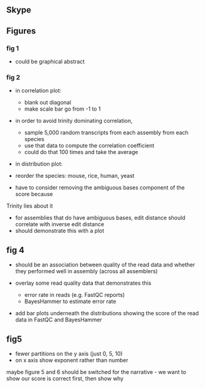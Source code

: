 ## Skype

## Figures

### fig 1

- could be graphical abstract

### fig 2

- in correlation plot:
  - blank out diagonal
  - make scale bar go from -1 to 1
- in order to avoid trinity dominating correlation,
  - sample 5,000 random transcripts from each assembly from each species
  - use that data to compute the correlation coefficient
  - could do that 100 times and take the average

- in distribution plot:
 - reorder the species: mouse, rice, human, yeast
 - have to consider removing the ambiguous bases component of the score because

Trinity lies about it
 - for assemblies that do have ambiguous bases, edit distance should correlate with inverse edit distance
 - should demonstrate this with a plot

## fig 4

- should be an association between quality of the read data and whether they performed well in assembly (across all assemblers)
- overlay some read quality data that demonstrates this
  - error rate in reads (e.g. FastQC reports)
  - BayesHammer to estimate error rate

- add bar plots underneath the distributions showing the score of the read data in FastQC and BayesHammer

## fig5

- fewer partitions on the y axis (just 0, 5, 10)
- on x axis show exponent rather than number

maybe figure 5 and 6 should be switched for the narrative - we want to show our score is correct first, then show why
